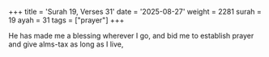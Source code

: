 +++
title = 'Surah 19, Verses 31'
date = '2025-08-27'
weight = 2281
surah = 19
ayah = 31
tags = ["prayer"]
+++

He has made me a blessing wherever I go, and bid me to establish prayer and give alms-tax as long as I live,